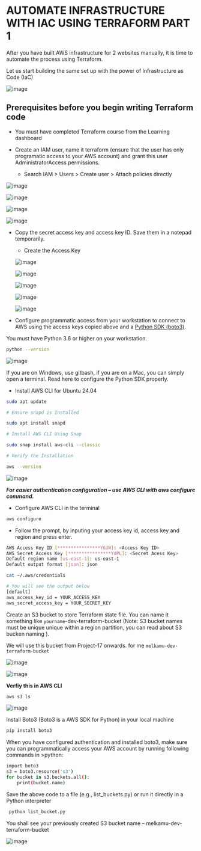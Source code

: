 # AUTOMATE INFRASTRUCTURE WITH IAC USING TERRAFORM PART 1

After you have built AWS infrastructure for 2 websites manually, it is time to automate the process using Terraform.

Let us start building the same set up with the power of Infrastructure as Code (IaC)

![image](https://github.com/user-attachments/assets/76245f5b-f77a-4686-8830-c52b178aa937)

## Prerequisites before you begin writing Terraform code

- You must have completed Terraform course from the Learning dashboard
- Create an IAM user, name it terraform (ensure that the user has only programatic access to your AWS account) and grant this user
  AdministratorAccess permissions.

  - Search IAM > Users > Create user > Attach policies directly

![image](image/iam.jpg)

![image](image/iam1.jpg)

![image](image/iam2.jpg)

![image](image/iam3.jpg)

- Copy the secret access key and access key ID. Save them in a notepad temporarily.

  - Create the Access Key

  ![image](image/access.jpg)

  ![image](image/access1.jpg)

  ![image](image/access2.jpg)

  ![image](image/access3.jpg)

  ![image](image/access4.jpg)

- Configure programmatic access from your workstation to connect to AWS using the access keys copied above and a
  [Python SDK (boto3)](https://boto3.amazonaws.com/v1/documentation/api/latest/index.html).

You must have Python 3.6 or higher on your workstation.

```bash
python --version
```

![image](image/py.jpg)

If you are on Windows, use gitbash, if you are on a Mac, you can simply open a terminal. Read here to configure the Python SDK properly.

- Install AWS CLI for Ubuntu 24.04

```bash
sudo apt update

# Ensure snapd is Installed

sudo apt install snapd

# Install AWS CLI Using Snap

sudo snap install aws-cli --classic

# Verify the Installation

aws --version
```

![image](image/cli.jpg)

**_For easier authentication configuration – use AWS CLI with aws configure command._**

- Configure AWS CLI in the terminal

```bash
aws configure
```

- Follow the prompt, by inputing your access key id, access key and region and press enter.

```bash
AWS Access Key ID [****************Y6JW]: <Access Key ID>
AWS Secret Access Key [****************YdPL]: <Secret Acess Key>
Default region name [us-east-1]: us-east-1
Default output format [json]: json
```

```bash
cat ~/.aws/credentials

# You will see the output below
[default]
aws_access_key_id = YOUR_ACCESS_KEY
aws_secret_access_key = YOUR_SECRET_KEY
```

Create an S3 bucket to store Terraform state file. You can name it something like `yourname`-dev-terraform-bucket
(Note: S3 bucket names must be unique unique within a region partition, you can read about S3 bucken naming ).

We will use this bucket from Project-17 onwards.
for me `melkamu-dev-terraform-bucket`

![image]()

![image]()

**Verfiy this in AWS CLI**

```bash
aws s3 ls
```

![image]()

Install Boto3 (Boto3 is a AWS SDK for Python) in your local machine

```bash
pip install boto3
```

When you have configured authentication and installed boto3, make sure you can programmatically access your AWS account by running
following commands in >python:

```bash
import boto3
s3 = boto3.resource('s3')
for bucket in s3.buckets.all():
    print(bucket.name)
```

Save the above code to a file (e.g., list_buckets.py) or run it directly in a Python interpreter

```bash
 python list_bucket.py
```

You shall see your previously created S3 bucket name – melkamu-dev-terraform-bucket

![image]()
